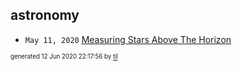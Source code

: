 ## astronomy


* <code>May 11, 2020</code> [Measuring Stars Above The Horizon](2020-05-11T00-17-00-measuring-stars-above-the-horizon.md)

<sup><sub>generated 12 Jun 2020 22:17:56 by <a href='https://github.com/senorprogrammer/til'>til</a></sub></sup>
